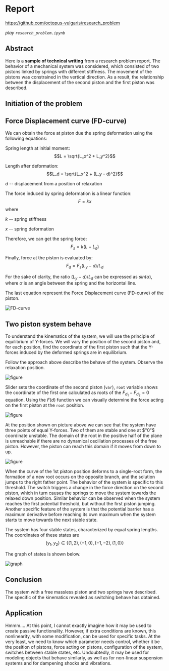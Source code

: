 # Report

https://github.com/octopus-vulgaris/research_problem

_play `research_problem.ipynb`_

## Abstract
Here is a __sample of technical writing__ from a research problem report. The behavior of a mechanical system was considered, which consisted of two pistons linked by springs with different stiffness. The movement of the pistons was constrained in the vertical direction. As a result, the relationship between the displacement of the second piston and the first piston was described.

## Initiation of the problem



## Force Displacement curve (FD-curve)
We can obtain the force at piston due the spring deformation using the following equations:

Spring length at initial moment:     
$$L = \sqrt{L_x^2 + L_y^2}$$

Length after deformation:    
$$L_d = \sqrt{L_x^2 + (L_y - d)^2}$$

$d$ -- displacement from a position of relaxation

The force induced by spring deformation is a linear function:
$$F=kx$$
where 

$k$ -- spring stiffness

$x$ -- spring deformation

Therefore, we can get the spring force:    
$$F_s = k(L - L_d)$$

Finally, force at the piston is evaluated by:     
$$F_d = F_s(L_y - d)/L_d$$

For the sake of clarity, the ratio $(L_y - d)/L_d$ can be expressed as $sin(\alpha)$, where $\alpha$ is an angle between the spring and the horizontal line.

The last equation represent the Force Displacement curve (FD-curve) of the piston.

![FD-curve](/img/Figure_1.png)

## Two piston system behave

To understand the kinematics of the system, we will use the principle of equilibrium of Y-forces. We will vary the position of the second piston and, for each position, find the coordinate of the first piston such that the Y-forces induced by the deformed springs are in equilibrium.

Follow the approach above describe the behave of the system. Observe the relaxation position.

![figure](/img/fig_2.png)

Slider sets the coordinate of the second piston (`var`), `root` variable shows the coordinate of the first one calculated as roots of the $F_{d_1} - F_{d_2} = 0$ equation. Using the $F(d)$ function we can visually determine the force acting on the first piston at the `root` position.

![figure](/img/fig_3.png)

At the position shown on picture above we can see that the system have three points of equal Y-forces. Two of them are stable and one at $"0"$ coordinate unstable. The domain of the root in the positive half of the plane is unreachable if there are no dynamical oscillation processes of the free piston. However, the piston can reach this domain if it moves from down to up.

![figure](/img/fig_4.png)

When the curve of the 1st piston position deforms to a single-root form, the formation of a new root occurs on the opposite branch, and the solution jumps to the right father point. The behavior of the system is specific to this threshold. The switch triggers a change in the force direction on the second piston, which in turn causes the springs to move the system towards the relaxed down position. Similar behavior can be observed when the system reaches the first potential threshold, but without the first piston jumping. Another specific feature of the system is that the potential barrier has a maximum derivative before reaching its own maximum when the system starts to move towards the next stable state.

The system has four stable states, characterized by equal spring lengths. The coordinates of these states are
$$(y_1, y_2) \in \{ (1, 2), (-1, 0), (-1, -2), (1, 0) \}$$

The graph of states is shown below.

![graph](/img/graph.png)


## Conclusion

The system with a free massless piston and two springs have described. The specific of the kinematics revealed as switching behave has obtained.

## Application

Hmmm.... At this point, I cannot exactly imagine how it may be used to create passive functionality. However, if extra conditions are known, this nonlinearity, with some modification, can be used for specific tasks. At the very least, we need to know which parameter needs control, whether it be the position of pistons, force acting on pistons, configuration of the system, switches between stable states, etc.
Undoubtedly, it may be used for modeling objects that behave similarly, as well as for non-linear suspension systems and for dampening shocks and vibrations.